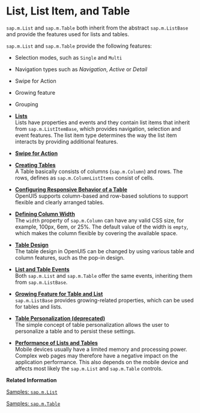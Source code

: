 <!-- loio295e44b2d0144318bcb7bdd56bfa5189 -->

# List, List Item, and Table

`sap.m.List` and `sap.m.Table` both inherit from the abstract `sap.m.ListBase` and provide the features used for lists and tables.

`sap.m.List` and `sap.m.Table` provide the following features:

-   Selection modes, such as `Single` and `Multi`
-   Navigation types such as *Navigation*, *Active* or *Detail*
-   Swipe for Action
-   Growing feature
-   Grouping

-   **[Lists](lists-1da1581.md "Lists have properties and events and they contain list items that inherit from
			sap.m.ListItemBase, which provides navigation, selection and event
		features. The list item type determines the way the list item interacts by providing
		additional features.")**  
Lists have properties and events and they contain list items that inherit from `sap.m.ListItemBase`, which provides navigation, selection and event features. The list item type determines the way the list item interacts by providing additional features.
-   **[Swipe for Action](swipe-for-action-a01822c.md "")**  

-   **[Creating Tables](creating-tables-5eb6f63.md "A Table basically consists of columns (sap.m.Column) and rows. The
		rows, defines as sap.m.ColumnListItems consist of cells.")**  
A Table basically consists of columns \(`sap.m.Column`\) and rows. The rows, defines as `sap.m.ColumnListItems` consist of cells.
-   **[Configuring Responsive Behavior of a Table](configuring-responsive-behavior-of-a-table-38855e0.md "OpenUI5 supports column-based and row-based solutions to support flexible and clearly
		arranged tables.")**  
OpenUI5 supports column-based and row-based solutions to support flexible and clearly arranged tables.
-   **[Defining Column Width](defining-column-width-6f778a8.md "The width property of sap.m.Column can have any valid
		CSS size, for example, 100px, 6em, or 25%. The default value of the width is
			empty, which makes the column flexible
		by
		covering the available space.")**  
The `width` property of `sap.m.Column` can have any valid CSS size, for example, 100px, 6em, or 25%. The default value of the width is `empty`, which makes the column flexible by covering the available space.
-   **[Table Design](table-design-d3234bc.md "The table design in OpenUI5
    can be changed by using various table and column features, such as the pop-in
    design.")**  
The table design in OpenUI5 can be changed by using various table and column features, such as the pop-in design.
-   **[List and Table Events](list-and-table-events-35b8a94.md "Both sap.m.List and sap.m.Table offer the same events,
        inheriting them from sap.m.ListBase.")**  
Both `sap.m.List` and `sap.m.Table` offer the same events, inheriting them from `sap.m.ListBase`.
-   **[Growing Feature for Table and List](growing-feature-for-table-and-list-9164ba7.md "sap.m.ListBase provides growing-related properties, which can be
		used for tables and lists.")**  
`sap.m.ListBase` provides growing-related properties, which can be used for tables and lists.
-   **[Table Personalization \(deprecated\)](table-personalization-deprecated-1c60212.md "The simple concept of table personalization allows the user to personalize a table
		and to persist these settings.")**  
The simple concept of table personalization allows the user to personalize a table and to persist these settings.
-   **[Performance of Lists and Tables](performance-of-lists-and-tables-f6a1a0a.md "Mobile devices usually have a limited memory and processing power. Complex web pages may
		therefore have a negative impact on the application performance. This also depends on the
		mobile device and affects most likely the sap.m.List and
			sap.m.Table controls.")**  
Mobile devices usually have a limited memory and processing power. Complex web pages may therefore have a negative impact on the application performance. This also depends on the mobile device and affects most likely the `sap.m.List` and `sap.m.Table` controls.

**Related Information**  


[Samples: `sap.m.List`](https://ui5.sap.com/#/entity/sap.m.List)

[Samples: `sap.m.Table`](https://ui5.sap.com/#/entity/sap.m.Table)

